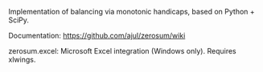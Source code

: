 Implementation of balancing via monotonic handicaps, based on Python + SciPy.

Documentation: https://github.com/ajul/zerosum/wiki

zerosum.excel: Microsoft Excel integration (Windows only). Requires xlwings.
